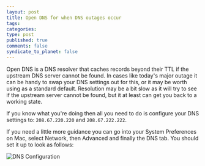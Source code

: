 ```yaml
--- 
layout: post
title: Open DNS for when DNS outages occur
tags: 
categories: 
type: post
published: true
comments: false
syndicate_to_planet: false
---
```


Open DNS is a DNS resolver that caches records beyond their TTL if the upstream DNS server cannot be found. In cases like today's major outage it can be handy to swap your DNS settings out for this, or it may be worth using as a standard default. Resolution may be a bit slow as it will try to see if the upstream server cannot be found, but it at least can get you back to a working state.

If you know what you're doing then all you need to do is configure your DNS settings to: `208.67.220.220` and `208.67.222.222`. 

If you need a little more guidance you can go into your System Preferences on Mac, select Network, then Advanced and finally the DNS tab. You should set it up to look as follows:

![DNS Configuration](https://d3vv6lp55qjaqc.cloudfront.net/items/0c2T1M251T0D3r1D2Q3x/Network.png?X-CloudApp-Visitor-Id=e4475d145dcf11ebcffabf840edcc11f&v=cd767ce0)